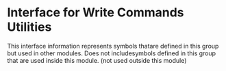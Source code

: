
# Interface for Write Commands Utilities
This interface information represents symbols thatare defined in this group but used in other modules.  Does not includesymbols defined in this group that are used inside this module.
(not used outside this module)
